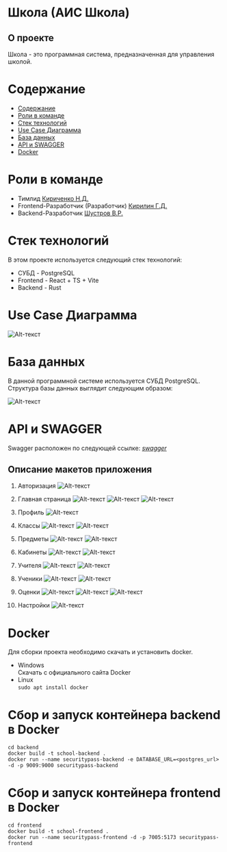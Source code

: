 # Школа (АИС Школа)

## О проекте
Школа - это программная система, предназначенная для управления школой.


# Содержание <a name="Содержание"></a>
* [Содержание](#Содержание)
* [Роли в команде](#Роли)
* [Стек технологий](#Стек)
* [Use Case Диаграмма](#usecase)
* [База данных](#БДшка)
* [API и SWAGGER](#API_SWAGGER)
* [Docker](#Docker)


# Роли в команде <a name="Роли"></a>
* Тимлид [Кириченко Н.Д.](https://github.com/KirichenkoND)
* Frontend-Разработчик (Разработчик) [Кирилин Г.Д.](https://github.com/FaneOfficial)
* Backend-Разработчик [Шустров В.Р.](https://github.com/ItsEthra)


# Стек технологий <a name="Стек"></a>
В этом проекте используется следующий стек технологий:
* СУБД - PostgreSQL
* Frontend - React + TS + Vite
* Backend - Rust


# Use Case Диаграмма <a name="usecase"></a>
![Alt-текст](img/101_usecase.jpg "Схема Базы данных")


# База данных <a name="БДшка"></a>
В данной программной системе используется СУБД PostgreSQL.
Структура базы данных выглядит следующим образом:

![Alt-текст](img/100_database.jpg "Схема Базы данных")


# API и SWAGGER <a name="API_SWAGGER"></a>
Swagger расположен по следующей ссылке: [*swagger*](http://api.school.efbo.ru/swagger-ui/)





## Описание макетов приложения
1. Авторизация
![Alt-текст](img/1_auth.jpg "Авторизация")

1. Главная страница
![Alt-текст](img/2_mainpage_1.jpg "Главная страница")
![Alt-текст](img/2_mainpage_2.jpg "Главная страница")
![Alt-текст](img/2_mainpage_3.jpg "Главная страница")

1. Профиль
![Alt-текст](img/3_profile.jpg "Профиль")

1. Классы
![Alt-текст](img/4_classes_1.jpg "Классы")
![Alt-текст](img/4_classes_2.jpg "Классы")

1. Предметы
![Alt-текст](img/5_subjects_1.jpg "Предметы")
![Alt-текст](img/5_subjects_2.jpg "Предметы")

1. Кабинеты
![Alt-текст](img/6_rooms_1.jpg "Кабинеты")
![Alt-текст](img/6_rooms_2.jpg "Кабинеты")

1. Учителя
![Alt-текст](img/7_teachers_1.jpg "Учителя")
![Alt-текст](img/7_teachers_2.jpg "Учителя")

1. Ученики
![Alt-текст](img/8_students_1.jpg "Ученики")
![Alt-текст](img/8_students_2.jpg "Ученики")

1. Оценки
![Alt-текст](img/9_marks_1.jpg "Оценки")
![Alt-текст](img/9_marks_2.jpg "Оценки")
![Alt-текст](img/9_marks_3.jpg "Оценки")

1. Настройки
![Alt-текст](img/50_settings.jpg "Настройки категорий")


# Docker <a name="Docker"></a>
Для сборки проекта необходимо скачать и установить docker. 
* Windows<br>Скачать с официального сайта Docker
* Linux<br>```sudo apt install docker```


# Сбор и запуск контейнера backend в Docker
```
cd backend
docker build -t school-backend .
docker run --name securitypass-backend -e DATABASE_URL=<postgres_url> -d -p 9009:9000 securitypass-backend
```


# Сбор и запуск контейнера frontend в Docker
```
cd frontend
docker build -t school-frontend .
docker run --name securitypass-frontend -d -p 7005:5173 securitypass-frontend
```